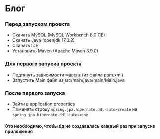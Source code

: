# Блог

### Перед запуском проекта
- Скачать MySQL (MySQL Workbench 8.0 CE)
- Скачать Java (openjdk 17.0.2)
- Скачать IDE
- Установить Maven (Apache Maven 3.9.0)

### Для первого запуска проекта
- Подтянуть зависимости мавена (из файла pom.xml)
- Запустить Main файл из src/main/java/main/Main.java

### После первого запуска
- Зайти в application.properties
- Поменять строку `spring.jpa.hibernate.ddl-auto=create` на `spring.jpa.hibernate.ddl-auto=none`

#### Это необходимо, чтобы бд не создавалась каждый раз при запуске приложения
